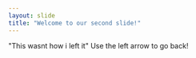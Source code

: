 ```yaml
---
layout: slide
title: "Welcome to our second slide!"
---
```

"This wasnt how i left it"
Use the left arrow to go back!

